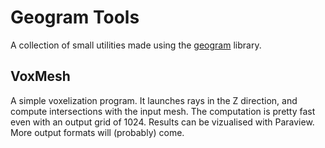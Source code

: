 Geogram Tools
=============

A collection of small utilities made using the [geogram](http://alice.loria.fr/software/geogram/doc/html/index.html) library.


VoxMesh
-------

A simple voxelization program. It launches rays in the Z direction, and compute intersections with the input mesh. The computation is pretty fast even with an output grid of 1024. Results can be vizualised with Paraview. More output formats will (probably) come.
